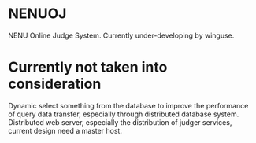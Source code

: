 NENUOJ
======

NENU Online Judge System. Currently under-developing by winguse.

Currently not taken into consideration
======
Dynamic select something from the database to improve the performance of query data transfer, especially through distributed database system.
Distributed web server, especially the distribution of judger services, current design need a master host.